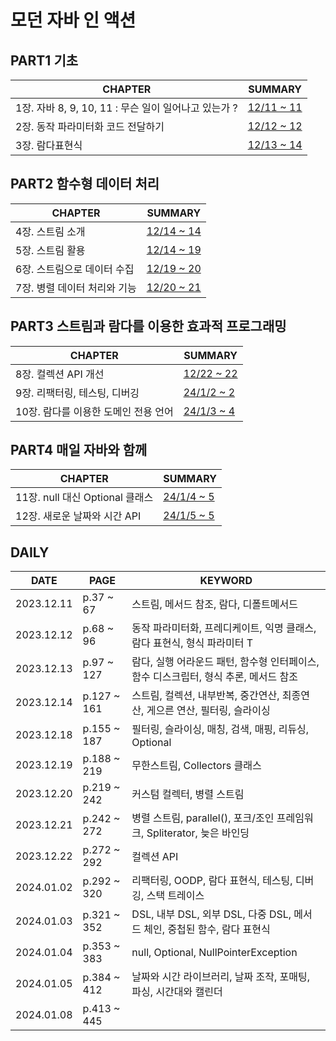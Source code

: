 # 모던 자바 인 액션

## PART1 기초
| **CHAPTER**                              | **SUMMARY**                                                                                           |
|------------------------------------------|-------------------------------------------------------------------------------------------------------|
| 1장. 자바  8, 9, 10, 11 :  무슨 일이 일어나고 있는가 ? | [12/11 ~ 11](https://github.com/crystalYoo99/java/blob/main/modern-java-in-action/chap01/Chapter1.md) |
| 2장. 동작 파라미터화 코드 전달하기                     | [12/12 ~ 12](https://github.com/crystalYoo99/java/blob/main/modern-java-in-action/chap02/Chapter2.md) |
| 3장. 람다표현식                                | [12/13 ~ 14](https://github.com/crystalYoo99/java/blob/main/modern-java-in-action/chap03/Chapter3.md) |

## PART2 함수형 데이터 처리
| **CHAPTER**                              | **SUMMARY**                                                                                           |
|------------------------------------------|-------------------------------------------------------------------------------------------------------|
| 4장. 스트림 소개                               | [12/14 ~ 14](https://github.com/crystalYoo99/java/blob/main/modern-java-in-action/chap04/Chapter4.md) |
| 5장. 스트림 활용                               | [12/14 ~ 19](https://github.com/crystalYoo99/java/blob/main/modern-java-in-action/chap05/Chapter5.md) |
| 6장. 스트림으로 데이터 수집                         | [12/19 ~ 20](https://github.com/crystalYoo99/java/blob/main/modern-java-in-action/chap06/Chapter6.md) |
| 7장. 병렬 데이터 처리와 기능                        | [12/20 ~ 21](https://github.com/crystalYoo99/java/blob/main/modern-java-in-action/chap07/Chapter7.md)  |

## PART3 스트림과 람다를 이용한 효과적 프로그래밍
| **CHAPTER**         | **SUMMARY**                                                                                            |
|---------------------|--------------------------------------------------------------------------------------------------------|
| 8장. 컬렉션 API 개선      | [12/22 ~ 22](https://github.com/crystalYoo99/java/blob/main/modern-java-in-action/chap08/Chapter8.md)  |
| 9장. 리팩터링, 테스팅, 디버깅  | [24/1/2 ~ 2](https://github.com/crystalYoo99/java/blob/main/modern-java-in-action/chap09/Chapter9.md)  |
| 10장. 람다를 이용한 도메인 전용 언어 | [24/1/3 ~ 4](https://github.com/crystalYoo99/java/blob/main/modern-java-in-action/chap10/Chapter10.md) |

## PART4 매일 자바와 함께
| **CHAPTER**               | **SUMMARY**                                                                                            |
|---------------------------|--------------------------------------------------------------------------------------------------------|
| 11장. null 대신 Optional 클래스 | [24/1/4 ~ 5](https://github.com/crystalYoo99/java/blob/main/modern-java-in-action/chap11/Chapter11.md) |
| 12장. 새로운 날짜와 시간 API       | [24/1/5 ~ 5](https://github.com/crystalYoo99/java/blob/main/modern-java-in-action/chap12/Chapter12.md) |



## DAILY
| **DATE**   | **PAGE**    | **KEYWORD**                                        |
|------------|-------------|----------------------------------------------------|
| 2023.12.11 | p.37 ~ 67   | 스트림, 메서드 참조, 람다, 디폴트메서드                            |
| 2023.12.12 | p.68 ~ 96   | 동작 파라미터화, 프레디케이트, 익명 클래스, 람다 표현식, 형식 파라미터 T        |
| 2023.12.13 | p.97 ~ 127  | 람다, 실행 어라운드 패턴, 함수형 인터페이스, 함수 디스크립터, 형식 추론, 메서드 참조 |
| 2023.12.14 | p.127 ~ 161 | 스트림, 컬렉션, 내부반복, 중간연산, 최종연산, 게으른 연산, 필터링, 슬라이싱      |
| 2023.12.18 | p.155 ~ 187 | 필터링, 슬라이싱, 매칭, 검색, 매핑, 리듀싱, Optional               |
| 2023.12.19 | p.188 ~ 219 | 무한스트림, Collectors 클래스                              |
| 2023.12.20 | p.219 ~ 242 | 커스텀 컬렉터, 병렬 스트림                                    |
| 2023.12.21 | p.242 ~ 272 | 병렬 스트림, parallel(), 포크/조인 프레임워크, Spliterator, 늦은 바인딩 |
| 2023.12.22 | p.272 ~ 292 | 컬렉션 API |
| 2024.01.02 | p.292 ~ 320 | 리팩터링, OODP, 람다 표현식, 테스팅, 디버깅, 스택 트레이스 |
| 2024.01.03 | p.321 ~ 352 | DSL, 내부 DSL, 외부 DSL, 다중 DSL, 메서드 체인, 중첩된 함수, 람다 표현식 |
| 2024.01.04 | p.353 ~ 383 | null, Optional, NullPointerException |
| 2024.01.05 | p.384 ~ 412 | 날짜와 시간 라이브러리, 날짜 조작, 포매팅, 파싱, 시간대와 캘린더 |
| 2024.01.08 | p.413 ~ 445 |  |
